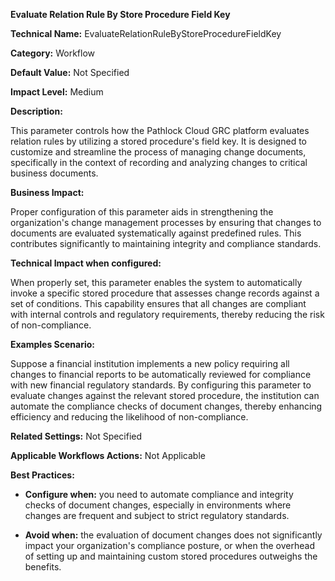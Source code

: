 **Evaluate Relation Rule By Store Procedure Field Key**

**Technical Name:** EvaluateRelationRuleByStoreProcedureFieldKey

**Category:** Workflow

**Default Value:** Not Specified

**Impact Level:** Medium

**Description:**

This parameter controls how the Pathlock Cloud GRC platform evaluates relation rules by utilizing a stored procedure's field key. It is designed to customize and streamline the process of managing change documents, specifically in the context of recording and analyzing changes to critical business documents.

**Business Impact:**

Proper configuration of this parameter aids in strengthening the organization's change management processes by ensuring that changes to documents are evaluated systematically against predefined rules. This contributes significantly to maintaining integrity and compliance standards.

**Technical Impact when configured:**

When properly set, this parameter enables the system to automatically invoke a specific stored procedure that assesses change records against a set of conditions. This capability ensures that all changes are compliant with internal controls and regulatory requirements, thereby reducing the risk of non-compliance.

**Examples Scenario:**

Suppose a financial institution implements a new policy requiring all changes to financial reports to be automatically reviewed for compliance with new financial regulatory standards. By configuring this parameter to evaluate changes against the relevant stored procedure, the institution can automate the compliance checks of document changes, thereby enhancing efficiency and reducing the likelihood of non-compliance.

**Related Settings:** Not Specified

**Applicable Workflows Actions:** Not Applicable

**Best Practices:** 

- **Configure when:** you need to automate compliance and integrity checks of document changes, especially in environments where changes are frequent and subject to strict regulatory standards.
  
- **Avoid when:** the evaluation of document changes does not significantly impact your organization's compliance posture, or when the overhead of setting up and maintaining custom stored procedures outweighs the benefits.
